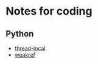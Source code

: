 # Notes for coding

## Python
* [thread-local](https://nbviewer.jupyter.org/github/wzpfish/coding-note/blob/master/Python/thread-local.ipynb)
* [weakref](https://nbviewer.jupyter.org/github/wzpfish/coding-note/blob/master/Python/weakref.ipynb)